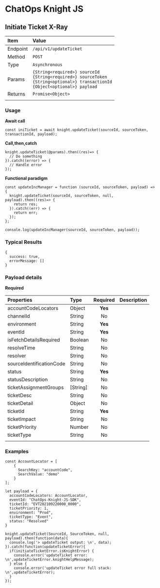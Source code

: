 # ChatOps Knight JS

## Initiate Ticket X-Ray

| **Item** | **Value** |
|:-----------------------|:-----------------------|
| Endpoint | `/api/v1/updateTicket` |
| Method | `POST` |
| Type | `Asynchronous` |
| Params | `{String<required>} sourceId`<br>`{String<required>} sourceToken`<br> `{String<optional>} transactionId`<br>`{Object<optional>} payload` |
| Returns | `Promise<Object>` |
|  |  |

### Usage

**Await call**
```
const iniTicket = await knight.updateTicket(sourceId, sourceToken, transactionId, payload);
```

**Call,then,catch**

```
knight.updateTicket(@params).then((res)=> {
  // Do something
}).catch((error) => {
  // Handle error
});
```

**Functional paradigm**

```
const updateIncManager = function (sourceId, sourceToken, payload) => {
  knight.updateTicket(sourceId, sourceToken, null, payload).then((res)=> {
    return res;
  }).catch((err) => {
    return err;
  });
};

console.log(updateIncManager(sourceId, sourceToken, payload));
```

### Typical Results

```
{
  success: true,
  errorMessage: []
}
```

### Payload details

**Required**

| **Properties** | **Type** | **Required** | **Description** |
|:---------------|:---------|:---------:|:----------------------------|
| accountCodeLocators | Object | **Yes** |  |
| channelId | String | No |  |
| environment | String | **Yes** |  |
| eventId | String | **Yes** |  |
| isFetchDetailsRequired | Boolean | No |  |
| resolveTime | String | No |  |
| resolver | String | No |  |
| sourceIdentificationCode | String | No |  |
| status | String | **Yes** |  |
| statusDescription | String | No |  |
| ticketAssignmentGroups | [String] | No |   |
| ticketDesc | String | No |  |
| ticketDetail | Object | No |  |
| ticketId | String | **Yes** |  |
| ticketImpact | String | No |  |
| ticketPriority | Number | No |  |
| ticketType | String | No |  |
|  |  |  |  |


### Examples

```
const AccountLocator = [
    {
      SearchKey: "accountCode",
      SearchValue: "demo"
    }
];

let payload = {
  accountCodeLocators: AccountLocator,
  eventId: "ChatOps-Knight-JS-SDK",
  ticketId: "EVT202109220000_0000",
  ticketPriority: 1,
  environment: "Prod",
  ticketType: "Event",
  status: "Resolved"
}

knight.updateTicket(SourceId, SourceToken, null, payload).then(function(data){
  console.log('> updateTicket output: \n', data);
}).catch(function(updateTicketError){
  if(initiateTicketError.isKnightError) {
    console.error('updateTicket error: \n',updateTicketError.knightHelpMessage);
  } else {
    console.error('updateTicket error full stack: \n',updateTicketError);
  }
});
```
